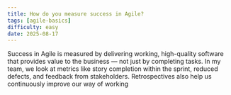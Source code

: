 ```yaml
---
title: How do you measure success in Agile?
tags: [agile-basics]
difficulty: easy
date: 2025-08-17
---
```


Success in Agile is measured by delivering working, high-quality software that provides value to the business — not just by completing tasks. In my team, we look at metrics like story completion within the sprint, reduced defects, and feedback from stakeholders. Retrospectives also help us continuously improve our way of working